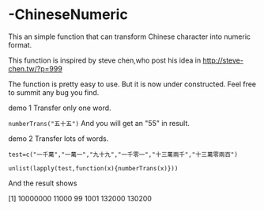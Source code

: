 # -ChineseNumeric
This an simple function that can transform Chinese character into numeric format.

This function is inspired by steve chen,who post his idea in http://steve-chen.tw/?p=999

The function is pretty easy to use. But it is now under constructed. Feel free to summit any bug you find.

demo 1
Transfer only one word.

``
numberTrans("五十五")
``
And you will get an "55" in result.

demo 2
Transfer lots of words.

``
test=c("一千萬","一萬一","九十九","一千零一","十三萬兩千","十三萬零兩百")
``

``
unlist(lapply(test,function(x){numberTrans(x)}))
``

And the result shows

[1] 10000000    11000       99     1001   132000   130200
